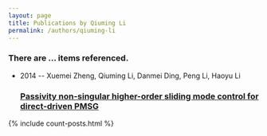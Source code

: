 ```yaml
---
layout: page
title: Publications by Qiuming Li
permalink: /authors/qiuming-li
---
```


<h3 id="number-posts">There are ... items referenced.</h3>
<ul class="post-list">
<li><span class='post-meta'>2014 -- Xuemei Zheng, Qiuming Li, Danmei Ding, Peng Li, Haoyu Li</span><h3><a class='post-link' href="{{ site.baseurl }}/passivity-non-singular-higher-order-sliding-mode-control-for-direct-driven-pmsg">Passivity non-singular higher-order sliding mode control for direct-driven PMSG</a></h3></li>

</ul>
{% include count-posts.html %}
